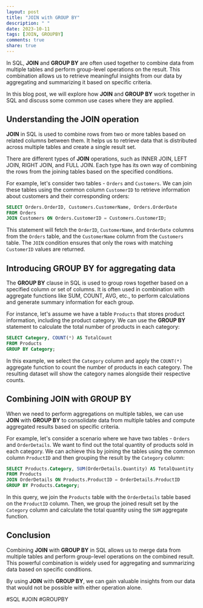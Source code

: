 ```yaml
---
layout: post
title: "JOIN with GROUP BY"
description: " "
date: 2023-10-11
tags: [JOIN, GROUPBY]
comments: true
share: true
---
```


In SQL, **JOIN** and **GROUP BY** are often used together to combine data from multiple tables and perform group-level operations on the result. This combination allows us to retrieve meaningful insights from our data by aggregating and summarizing it based on specific criteria.

In this blog post, we will explore how **JOIN** and **GROUP BY** work together in SQL and discuss some common use cases where they are applied.

## Understanding the JOIN operation

**JOIN** in SQL is used to combine rows from two or more tables based on related columns between them. It helps us to retrieve data that is distributed across multiple tables and create a single result set.

There are different types of **JOIN** operations, such as INNER JOIN, LEFT JOIN, RIGHT JOIN, and FULL JOIN. Each type has its own way of combining the rows from the joining tables based on the specified conditions.

For example, let's consider two tables - `Orders` and `Customers`. We can join these tables using the common column `CustomerID` to retrieve information about customers and their corresponding orders:

```sql
SELECT Orders.OrderID, Customers.CustomerName, Orders.OrderDate
FROM Orders
JOIN Customers ON Orders.CustomerID = Customers.CustomerID;
```

This statement will fetch the `OrderID`, `CustomerName`, and `OrderDate` columns from the `Orders` table, and the `CustomerName` column from the `Customers` table. The `JOIN` condition ensures that only the rows with matching `CustomerID` values are returned.

## Introducing GROUP BY for aggregating data

The **GROUP BY** clause in SQL is used to group rows together based on a specified column or set of columns. It is often used in combination with aggregate functions like SUM, COUNT, AVG, etc., to perform calculations and generate summary information for each group.

For instance, let's assume we have a table `Products` that stores product information, including the product category. We can use the **GROUP BY** statement to calculate the total number of products in each category:

```sql
SELECT Category, COUNT(*) AS TotalCount
FROM Products
GROUP BY Category;
```

In this example, we select the `Category` column and apply the `COUNT(*)` aggregate function to count the number of products in each category. The resulting dataset will show the category names alongside their respective counts.

## Combining JOIN with GROUP BY

When we need to perform aggregations on multiple tables, we can use **JOIN** with **GROUP BY** to consolidate data from multiple tables and compute aggregated results based on specific criteria.

For example, let's consider a scenario where we have two tables - `Orders` and `OrderDetails`. We want to find out the total quantity of products sold in each category. We can achieve this by joining the tables using the common column `ProductID` and then grouping the result by the `Category` column:

```sql
SELECT Products.Category, SUM(OrderDetails.Quantity) AS TotalQuantity
FROM Products
JOIN OrderDetails ON Products.ProductID = OrderDetails.ProductID
GROUP BY Products.Category;
```

In this query, we join the `Products` table with the `OrderDetails` table based on the `ProductID` column. Then, we group the joined result set by the `Category` column and calculate the total quantity using the `SUM` aggregate function.

## Conclusion

Combining **JOIN** with **GROUP BY** in SQL allows us to merge data from multiple tables and perform group-level operations on the combined result. This powerful combination is widely used for aggregating and summarizing data based on specific conditions.

By using **JOIN** with **GROUP BY**, we can gain valuable insights from our data that would not be possible with either operation alone.

#SQL #JOIN #GROUPBY